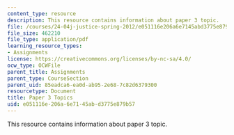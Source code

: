 ```yaml
---
content_type: resource
description: This resource contains information about paper 3 topic.
file: /courses/24-04j-justice-spring-2012/e051116e206a6e7145abd3775e879b57_MIT24_04JS12_paper3.pdf
file_size: 462210
file_type: application/pdf
learning_resource_types:
- Assignments
license: https://creativecommons.org/licenses/by-nc-sa/4.0/
ocw_type: OCWFile
parent_title: Assignments
parent_type: CourseSection
parent_uid: 85eadca6-ea0d-ab95-2e68-7c82d6379300
resourcetype: Document
title: Paper 3 Topics
uid: e051116e-206a-6e71-45ab-d3775e879b57
---
```

This resource contains information about paper 3 topic.